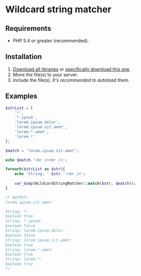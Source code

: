 # Wildcard string matcher

## Requirements
- PHP 5.4 or greater (recommended).

## Installation
1. [Download all libraries](https://github.com/pedzed/libs/archive/master.zip) 
   or [specifically download this one](https://raw.githubusercontent.com/pedzed/libs/master/src/pedzed/libs/WildcardStringMatcher.php).
2. Move the file(s) to your server.
3. Include the file(s). *It's recommended to autoload them.*

## Examples
```php
$strList = [
    '*',
    '*.ipsum',
    'lorem.ipsum.dolor',
    'lorem.ipsum.sit.amet',
    'lorem.*.amet',
    'lorem.*'
];

$match = 'lorem.ipsum.sit.amet';

echo $match.'<br /><br />';

foreach($strList as $str){
    echo 'String: '.$str.':<br />';
    
    var_dump(WildcardStringMatcher::match($str, $match));
}

/* OUTPUT:
lorem.ipsum.sit.amet

String: *:
boolean true
String: *.ipsum:
boolean false
String: lorem.ipsum.dolor:
boolean false
String: lorem.ipsum.sit.amet:
boolean true
String: lorem.*.amet:
boolean true
String: lorem.*:
boolean true
*/
```
